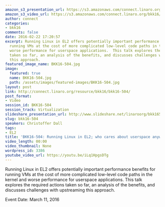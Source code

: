 ```yaml
---
amazon_s3_presentation_url: https://s3.amazonaws.com/connect.linaro.org/bkk16/Presentations/Friday/BKK16-504.pdf
amazon_s3_video_url: https://s3.amazonaws.com/connect.linaro.org/bkk16/Videos/Friday/BKK16-504%20Running%20Linux%20in%20EL2.mp4
author: connect
categories:
- bkk16
comments: false
date: 2016-02-22 17:20:57
excerpt: Running Linux in EL2 offers potentially important performance benefits for
  running VMs at the cost of more complicated low-level code paths in the kernel and
  worse performance for userspace applications.  This talk explores the required actions
  taken so far, an analysis of the benefits, and discusses challenges with upstreaming
  this approach.
featured_image_name: BKK16-504.jpg
image:
  featured: true
  name: BKK16-504.jpg
  path: /assets/images/featured-images/BKK16-504.jpg
layout: post
link: http://connect.linaro.org/resource/bkk16/bkk16-504/
post_format:
- Video
session_id: BKK16-504
session_track: Virtualization
slideshare_presentation_url: http://www.slideshare.net/linaroorg/bkk16504-running-linux-in-el2-virtualization
slug: bkk16-504
speakers: Christoffer Dall
tags:
- EL2
title: 'BKK16-504: Running Linux in EL2; who cares about userspace anyway?'
video_length: 00:00
video_thumbnail: None
wordpress_id: 3386
youtube_video_url: https://youtu.be/iLq1HpgsDTg
---
```


Running Linux in EL2 offers potentially important performance benefits for running VMs at the cost of more complicated low-level code paths in the kernel and worse performance for userspace applications.  This talk explores the required actions taken so far, an analysis of the benefits, and discusses challenges with upstreaming this approach.

Event Date: March 11, 2016